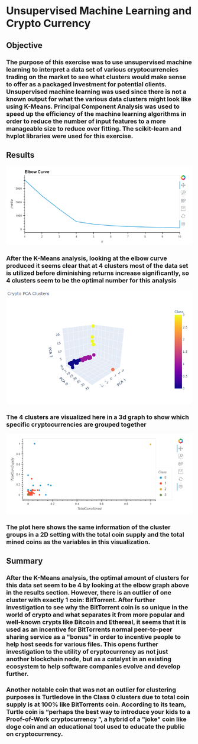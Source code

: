 # Unsupervised Machine Learning and Crypto Currency
## Objective
### The purpose of this exercise was to use unsupervised machine learning to interpret a data set of various cryptocurrencies trading on the market to see what clusters would make sense to offer as a packaged investment for potential clients. Unsupervised machine learning was used since there is not a known output for what the various data clusters might look like using K-Means. Principal Component Analysis was used to speed up the efficiency of the machine learning algorithms in order to reduce the number of input features to a more manageable size to reduce over fitting. The scikit-learn and hvplot libraries were used for this exercise.
## Results
![kmeans.png](/resources/kmeans.png)
### After the K-Means analysis, looking at the elbow curve produced it seems clear that at 4 clusters most of the data set is utilized before diminishing returns increase significantly, so 4 clusters seem to be the optimal number for this analysis
![clusters.png](/resources/clusters.png)
### The 4 clusters are visualized here in a 3d graph to show which specific cryptocurrencies are grouped together 
![plot.png](/resources/plot.png)
### The plot here shows the same information of the cluster groups in a 2D setting with the total coin supply and the total mined coins as the variables in this visualization.
## Summary
### After the K-Means analysis, the optimal amount of clusters for this data set seem to be 4 by looking at the elbow graph above in the results section. However, there is an outlier of one cluster with exactly 1 coin: BitTorrent. After further investigation to see why the BitTorrent coin is so unique in the world of crypto and what separates it from more popular and well-known crypts like Bitcoin and Ethereal, it seems that it is used as an incentive for BitTorrents normal peer-to-peer sharing service as a "bonus" in order to incentive people to help host seeds for various files. This opens further investigation to the utility of cryptocurrency as not just another blockchain node, but as a catalyst in an existing ecosystem to help software companies evolve and develop further.

### Another notable coin that was not an outlier for clustering purposes is Turtledove in the Class 0 clusters due to total coin supply is at 100% like BitTorrents coin. According to its team, Turtle coin is “perhaps the best way to introduce your kids to a Proof-of-Work cryptocurrency ”, a hybrid of a "joke" coin like doge coin and an educational tool used to educate the public on cryptocurrency. 
